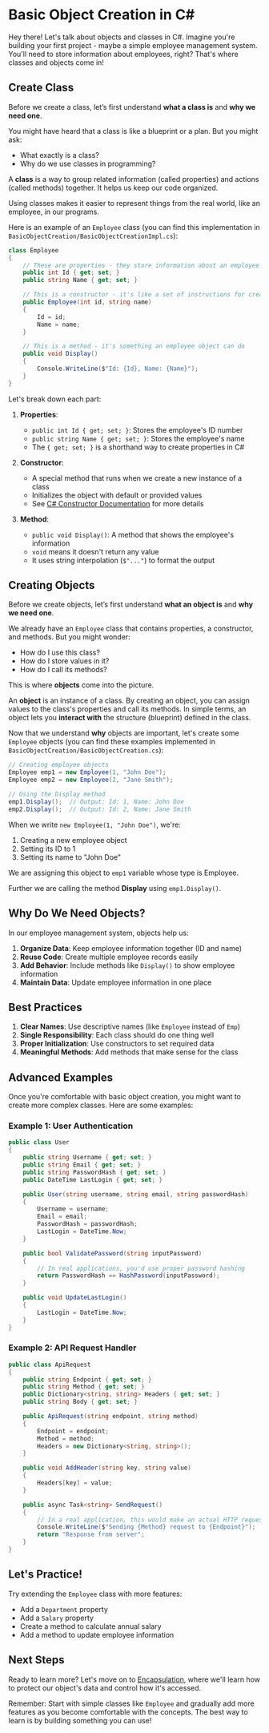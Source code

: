 # Basic Object Creation in C#

Hey there! Let's talk about objects and classes in C#. Imagine you're building your first project - maybe a simple employee management system. You'll need to store information about employees, right? That's where classes and objects come in!

## Create Class

Before we create a class, let’s first understand **what a class is** and **why we need one**.

You might have heard that a class is like a blueprint or a plan. But you might ask:

- What exactly is a class?
- Why do we use classes in programming?

A **class** is a way to group related information (called properties) and actions (called methods) together. It helps us keep our code organized.

Using classes makes it easier to represent things from the real world, like an employee, in our programs.

Here is an example of an `Employee` class (you can find this implementation in `BasicObjectCreation/BasicObjectCreationImpl.cs`):

```csharp
class Employee
{
    // These are properties - they store information about an employee
    public int Id { get; set; }
    public string Name { get; set; }

    // This is a constructor - it's like a set of instructions for creating a new employee
    public Employee(int id, string name)
    {
        Id = id;
        Name = name;
    }

    // This is a method - it's something an employee object can do
    public void Display()
    {
        Console.WriteLine($"Id: {Id}, Name: {Name}");
    }
}
```

Let's break down each part:

1. **Properties**:
   - `public int Id { get; set; }`: Stores the employee's ID number
   - `public string Name { get; set; }`: Stores the employee's name
   - The `{ get; set; }` is a shorthand way to create properties in C#

2. **Constructor**:
   - A special method that runs when we create a new instance of a class
   - Initializes the object with default or provided values
   - See [C# Constructor Documentation](https://learn.microsoft.com/en-us/dotnet/csharp/programming-guide/classes-and-structs/constructors) for more details

3. **Method**:
   - `public void Display()`: A method that shows the employee's information
   - `void` means it doesn't return any value
   - It uses string interpolation (`$"..."`) to format the output

## Creating Objects

Before we create objects, let’s first understand **what an object is** and **why we need one**.

We already have an `Employee` class that contains properties, a constructor, and methods. But you might wonder:

- How do I use this class?
- How do I store values in it?
- How do I call its methods?

This is where **objects** come into the picture.

An **object** is an instance of a class. By creating an object, you can assign values to the class's properties and call its methods. In simple terms, an object lets you **interact with** the structure (blueprint) defined in the class.

Now that we understand **why** objects are important, let's create some `Employee` objects (you can find these examples implemented in `BasicObjectCreation/BasicObjectCreation.cs`):

```csharp
// Creating employee objects
Employee emp1 = new Employee(1, "John Doe");
Employee emp2 = new Employee(2, "Jane Smith");

// Using the Display method
emp1.Display();  // Output: Id: 1, Name: John Doe
emp2.Display();  // Output: Id: 2, Name: Jane Smith
```

When we write `new Employee(1, "John Doe")`, we're:
1. Creating a new employee object
2. Setting its ID to 1
3. Setting its name to "John Doe"

We are assigning this object to `emp1` variable whose type is Employee.

Further we are calling the method **Display** using `emp1.Display()`.

## Why Do We Need Objects?

In our employee management system, objects help us:
1. **Organize Data**: Keep employee information together (ID and name)
2. **Reuse Code**: Create multiple employee records easily
3. **Add Behavior**: Include methods like `Display()` to show employee information
4. **Maintain Data**: Update employee information in one place

## Best Practices

1. **Clear Names**: Use descriptive names (like `Employee` instead of `Emp`)
2. **Single Responsibility**: Each class should do one thing well
3. **Proper Initialization**: Use constructors to set required data
4. **Meaningful Methods**: Add methods that make sense for the class

## Advanced Examples

Once you're comfortable with basic object creation, you might want to create more complex classes. Here are some examples:

### Example 1: User Authentication
```csharp
public class User
{
    public string Username { get; set; }
    public string Email { get; set; }
    public string PasswordHash { get; set; }
    public DateTime LastLogin { get; set; }

    public User(string username, string email, string passwordHash)
    {
        Username = username;
        Email = email;
        PasswordHash = passwordHash;
        LastLogin = DateTime.Now;
    }

    public bool ValidatePassword(string inputPassword)
    {
        // In real applications, you'd use proper password hashing
        return PasswordHash == HashPassword(inputPassword);
    }

    public void UpdateLastLogin()
    {
        LastLogin = DateTime.Now;
    }
}
```

### Example 2: API Request Handler
```csharp
public class ApiRequest
{
    public string Endpoint { get; set; }
    public string Method { get; set; }
    public Dictionary<string, string> Headers { get; set; }
    public string Body { get; set; }

    public ApiRequest(string endpoint, string method)
    {
        Endpoint = endpoint;
        Method = method;
        Headers = new Dictionary<string, string>();
    }

    public void AddHeader(string key, string value)
    {
        Headers[key] = value;
    }

    public async Task<string> SendRequest()
    {
        // In a real application, this would make an actual HTTP request
        Console.WriteLine($"Sending {Method} request to {Endpoint}");
        return "Response from server";
    }
}
```

## Let's Practice!

Try extending the `Employee` class with more features:
- Add a `Department` property
- Add a `Salary` property
- Create a method to calculate annual salary
- Add a method to update employee information

## Next Steps

Ready to learn more? Let's move on to [Encapsulation](./encapsulation.md), where we'll learn how to protect our object's data and control how it's accessed.

Remember: Start with simple classes like `Employee` and gradually add more features as you become comfortable with the concepts. The best way to learn is by building something you can use!